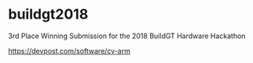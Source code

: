 # buildgt2018
3rd Place Winning Submission for the 2018 BuildGT Hardware Hackathon

https://devpost.com/software/cv-arm
